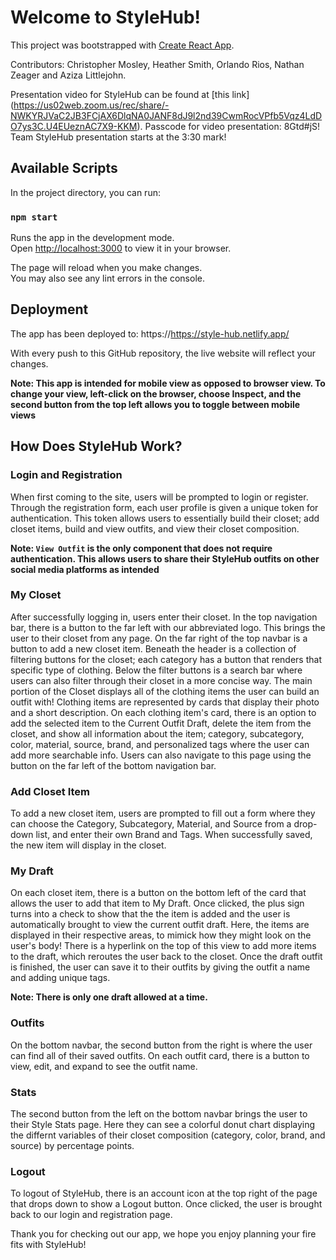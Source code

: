 # Welcome to StyleHub!

This project was bootstrapped with [Create React App](https://github.com/facebook/create-react-app).

Contributors: Christopher Mosley, Heather Smith, Orlando Rios, Nathan Zeager and Aziza Littlejohn.

Presentation video for StyleHub can be found at [this link] (https://us02web.zoom.us/rec/share/-NWKYRJVaC2JB3FCjAX6DlqNA0JANF8dJ9l2nd39CwmRocVPfb5Vqz4LdDO7ys3C.U4EUeznAC7X9-KKM).
Passcode for video presentation: 8Gtd#jS!
Team StyleHub presentation starts at the 3:30 mark!

## Available Scripts

In the project directory, you can run:

### `npm start`

Runs the app in the development mode.\
Open [http://localhost:3000](http://localhost:3000) to view it in your browser.

The page will reload when you make changes.\
You may also see any lint errors in the console.

## Deployment

The app has been deployed to: https://https://style-hub.netlify.app/

With every push to this GitHub repository, the live website will reflect your changes.

**Note: This app is intended for mobile view as opposed to browser view. To change your view, left-click on the browser, choose Inspect, and the second button from the top left allows you to toggle between mobile views**

## How Does StyleHub Work?

### Login and Registration

When first coming to the site, users will be prompted to login or register. Through the registration form, each user profile is given a unique token for authentication. This token allows users to essentially build their closet; add closet items, build and view outfits, and view their closet composition.

**Note: `View Outfit` is the only component that does not require authentication. This allows users to share their StyleHub outfits on other social media platforms as intended**

### My Closet

After successfully logging in, users enter their closet. In the top navigation bar, there is a button to the far left with our abbreviated logo. This brings the user to their closet from any page. On the far right of the top navbar is a button to add a new closet item. Beneath the header is a collection of filtering buttons for the closet; each category has a button that renders that specific type of clothing. Below the filter buttons is a search bar where users can also filter through their closet in a more concise way. The main portion of the Closet displays all of the clothing items the user can build an outfit with! Clothing items are represented by cards that display their photo and a short description. On each clothing item's card, there is an option to add the selected item to the Current Outfit Draft, delete the item from the closet, and show all information about the item; category, subcategory, color, material, source, brand, and personalized tags where the user can add more searchable info. Users can also navigate to this page using the button on the far left of the bottom navigation bar.

### Add Closet Item

To add a new closet item, users are prompted to fill out a form where they can choose the Category, Subcategory, Material, and Source from a drop-down list, and enter their own Brand and Tags. When successfully saved, the new item will display in the closet.

### My Draft

On each closet item, there is a button on the bottom left of the card that allows the user to add that item to My Draft. Once clicked, the plus sign turns into a check to show that the the item is added and the user is automatically brought to view the current outfit draft. Here, the items are displayed in their respective areas, to mimick how they might look on the user's body! There is a hyperlink on the top of this view to add more items to the draft, which reroutes the user back to the closet. Once the draft outfit is finished, the user can save it to their outfits by giving the outfit a name and adding unique tags.

**Note: There is only one draft allowed at a time.**

### Outfits

On the bottom navbar, the second button from the right is where the user can find all of their saved outfits. On each outfit card, there is a button to view, edit, and expand to see the outfit name.

### Stats

The second button from the left on the bottom navbar brings the user to their Style Stats page. Here they can see a colorful donut chart displaying the differnt variables of their closet composition (category, color, brand, and source) by percentage points.

### Logout

To logout of StyleHub, there is an account icon at the top right of the page that drops down to show a Logout button. Once clicked, the user is brought back to our login and registration page.

Thank you for checking out our app, we hope you enjoy planning your fire fits with StyleHub!

